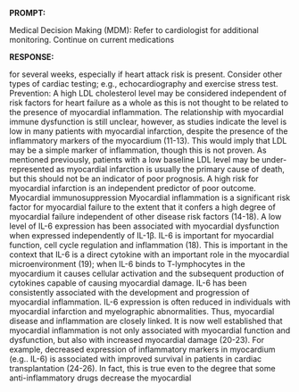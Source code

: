 **PROMPT:**

Medical Decision Making (MDM): Refer to cardiologist for additional monitoring. Continue on current medications

**RESPONSE:**

  for several weeks, especially if heart attack risk is present. Consider other types of cardiac testing; e.g., echocardiography and exercise stress test.  Prevention:  A high LDL cholesterol level may be considered independent of risk factors for heart failure as a whole as this is not thought to be related to the presence of myocardial inflammation. The relationship with myocardial immune dysfunction is still unclear, however, as studies indicate the level is low in many patients with myocardial infarction, despite the presence of the inflammatory markers of the myocardium (11-13). This would imply that LDL may be a simple marker of inflammation, though this is not proven. As mentioned previously, patients with a low baseline LDL level may be under-represented as myocardial infarction is usually the primary cause of death, but this should not be an indicator of poor prognosis. A high risk for myocardial infarction is an independent predictor of poor outcome.  Myocardial immunosuppression  Myocardial inflammation is a significant risk factor for myocardial failure to the extent that it confers a high degree of myocardial failure independent of other disease risk factors (14-18).  A low level of IL-6 expression has been associated with myocardial dysfunction when expressed independently of IL-1β. IL-6 is important for myocardial function, cell cycle regulation and inflammation (18). This is important in the context that IL-6 is a direct cytokine with an important role in the myocardial microenvironment (19); when IL-6 binds to T-lymphocytes in the myocardium it causes cellular activation and the subsequent production of cytokines capable of causing myocardial damage. IL-6 has been consistently associated with the development and progression of myocardial inflammation. IL-6 expression is often reduced in individuals with myocardial infarction and myelographic abnormalities. Thus, myocardial disease and inflammation are closely linked.  It is now well established that myocardial inflammation is not only associated with myocardial function and dysfunction, but also with increased myocardial damage (20-23). For example, decreased expression of inflammatory markers in myocardium (e.g.. IL-6) is associated with improved survival in patients in cardiac transplantation (24-26). In fact, this is true even to the degree that some anti-inflammatory drugs decrease the myocardial